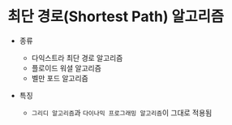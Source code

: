# 최단 경로(Shortest Path) 알고리즘

- 종류
  - 다익스트라 최단 경로 알고리즘
  - 플로이드 워셜 알고리즘
  - 벨만 포드 알고리즘

- 특징
  - `그리디 알고리즘`과 `다이나믹 프로그래밍 알고리즘`이 그대로 적용됨 